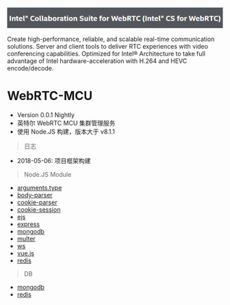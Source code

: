 ![intel-mcu-icon](./src/intel_mcu.png)

Create high-performance, reliable, and scalable real-time communication solutions.
Server and client tools to deliver RTC experiences with video conferencing capabilities.
Optimized for Intel® Architecture to take full advantage of Intel hardware-acceleration with H.264 and HEVC encode/decode.

# WebRTC-MCU
* Version 0.0.1 Nightly<br>
* 英特尔 WebRTC MCU 集群管理服务<br>
* 使用 Node.JS 构建，版本大于 v8.1.1<br>


> 日志
* 2018-05-06: 项目框架构建


> Node.JS Module
* [arguments.type](https://github.com/xivistudios/arguments.type)<br>
* [body-parser](https://github.com/expressjs/body-parser)<br>
* [cookie-parser](https://github.com/expressjs/cookie-parser)<br>
* [cookie-session](https://github.com/expressjs/cookie-session)<br>
* [ejs](https://github.com/tj/ejs)<br>
* [express](https://github.com/expressjs/express)<br>
* [mongodb](https://github.com/mongodb/node-mongodb-native)<br>
* [multer](https://github.com/expressjs/multer)<br>
* [ws](https://github.com/websockets/ws)<br>
* [vue.js](https://github.com/vuejs/vue)<br>
* [redis](https://www.npmjs.com/package/redis)<br>


> DB
* [mongodb](https://www.mongodb.com/)<br>
* [redis](https://redis.io/)<br>